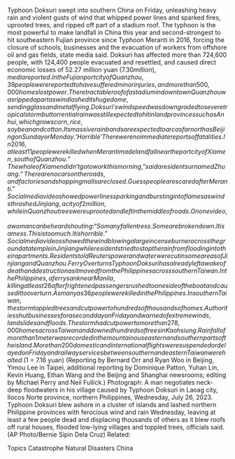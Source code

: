 Typhoon Doksuri swept into southern China on Friday, unleashing heavy rain and violent gusts of wind that whipped power lines and sparked fires, uprooted trees, and ripped off part of a stadium roof.
The typhoon is the most powerful to make landfall in China this year and second-strongest to hit southeastern Fujian province since Typhoon Meranti in 2016, forcing the closure of schools, businesses and the evacuation of workers from offshore oil and gas fields, state media said.
Doksuri has affected more than 724,600 people, with 124,400 people evacuated and resettled, and caused direct economic losses of 52.27 million yuan ($7.30 million), media reported.
In the Fujian port city of Quanzhou, 39 people were reported to have suffered minor injuries, and more than 500,000 homes lost power.
The retractable roof of a stadium in downtown Quanzhou was ripped apart as wind lashed its huge dome, sending glass and metal flying.
Doksuri’s wind speed was downgraded to severe tropical storm but torrential rain was still expected to hit inland provinces such as Anhui, which grows corn, rice, soybean and cotton.
Its massive rain bands are expected to arc as far north as Beijing on Sunday or Monday.
‘Horrible’
There were no immediate reports of fatalities. In 2016, at least 11 people were killed when Meranti made landfall near the port city of Xiamen, south of Quanzhou.
“The whole of Xiamen didn’t go to work this morning,” said a resident surnamed Zhuang.
“There are no cars on the roads, and factories and shopping malls are closed. Guess people are scared after Meranti.”
Social media video showed power lines sparking and bursting into flames as winds thrashed Jinjiang, a city of 2 million, while in Quanzhou trees were uprooted and left in the middle of roads.
On one video, a woman can be heard shouting: “So many fallen tress. Some are broken down. It is a mess. This is too much. It is horrible.”
Social media videos showed the wind blowing a large incense burner across the ground at a temple in Jinjiang while residents tried to stop the rain from flooding into their apartments.
Residents told Reuters power and water were cut in some areas of Jinjiang and Quanzhou.
Ferry Overturns
Typhoon Doksuri has already left a wake of death and destruction as it moved from the Philippines across southern Taiwan.
In the Philippines, a ferry sank near Manila, killing at least 26 after frightened passengers rushed to one side of the boat and caused it to overturn. As many as 36 people were killed in the Philippines.
In southern Taiwan, the storm toppled trees and cut power to hundreds of thousands of homes. Authorities shut businesses for a second day on Friday and warned of extreme winds, landslides and floods.
The storm had cut power to more than 278,000 homes across Taiwan and downed hundreds of trees in Kaohsiung. Rainfall of more than 1 meter was recorded in the mountainous eastern and southern parts of the island.
More than 200 domestic and international flights were suspended or delayed on Friday and railway services between southern and eastern Taiwan were halted.
($1 = 7.16 yuan)
(Reporting by Bernard Orr and Ryan Woo in Beijing, Yimou Lee in Taipei, additional reporting by Dominique Patton, Yuhan Lin, Kevin Huang, Ethan Wang and the Beijing and Shanghai newsrooms; editing by Michael Perry and Neil Fullick.)
Photograph: A man negotiates neck-deep floodwaters in his village caused by Typhoon Doksuri in Laoag city, Ilocos Norte province, northern Philippines, Wednesday, July 26, 2023. Typhoon Doksuri blew ashore in a cluster of islands and lashed northern Philippine provinces with ferocious wind and rain Wednesday, leaving at least a few people dead and displacing thousands of others as it blew roofs off rural houses, flooded low-lying villages and toppled trees, officials said. (AP Photo/Bernie Sipin Dela Cruz)
Related:

Topics
Catastrophe
Natural Disasters
China
